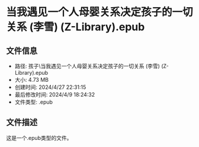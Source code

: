 ﻿# 当我遇见一个人母婴关系决定孩子的一切关系 (李雪) (Z-Library).epub

## 文件信息
- 路径: 孩子\当我遇见一个人母婴关系决定孩子的一切关系 (李雪) (Z-Library).epub
- 大小: 4.73 MB
- 创建时间: 2024/4/27 22:31:15
- 最后修改时间: 2024/4/9 18:24:32
- 文件类型: .epub

## 文件描述
这是一个.epub类型的文件。


